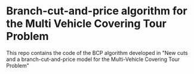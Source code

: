 # Branch-cut-and-price algorithm for the Multi Vehicle Covering Tour Problem

This repo contains the code of the BCP algorithm developed in "New cuts and a branch-cut-and-price model for the Multi-Vehicle Covering Tour Problem"
